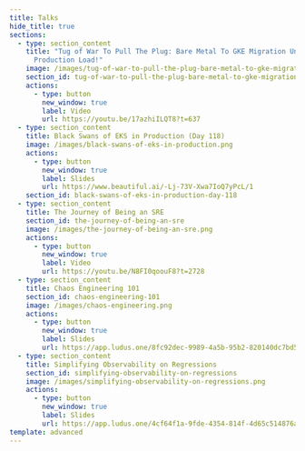 ```yaml
---
title: Talks
hide_title: true
sections:
  - type: section_content
    title: "Tug of War To Pull The Plug: Bare Metal To GKE Migration Under
      Production Load!"
    image: /images/tug-of-war-to-pull-the-plug-bare-metal-to-gke-migration-under-production-load.png
    section_id: tug-of-war-to-pull-the-plug-bare-metal-to-gke-migration-under-production-load
    actions:
      - type: button
        new_window: true
        label: Video
        url: https://youtu.be/17azhiILQT8?t=637
  - type: section_content
    title: Black Swans of EKS in Production (Day 118)
    image: /images/black-swans-of-eks-in-production.png
    actions:
      - type: button
        new_window: true
        label: Slides
        url: https://www.beautiful.ai/-Lj-73V-Xwa7IoQ7yPcL/1
    section_id: black-swans-of-eks-in-production-day-118
  - type: section_content
    title: The Journey of Being an SRE
    section_id: the-journey-of-being-an-sre
    image: /images/the-journey-of-being-an-sre.png
    actions:
      - type: button
        new_window: true
        label: Video
        url: https://youtu.be/N8FI0qoouF8?t=2728
  - type: section_content
    title: Chaos Engineering 101
    section_id: chaos-engineering-101
    image: /images/chaos-engineering.png
    actions:
      - type: button
        new_window: true
        label: Slides
        url: https://app.ludus.one/8fc92dec-9989-4a5b-95b2-820140dc7bd5#4
  - type: section_content
    title: Simplifying Observability on Regressions
    section_id: simplifying-observability-on-regressions
    image: /images/simplifying-observability-on-regressions.png
    actions:
      - type: button
        new_window: true
        label: Slides
        url: https://app.ludus.one/4cf64f1a-9fde-4354-814f-4d65c514876a
template: advanced
---
```

